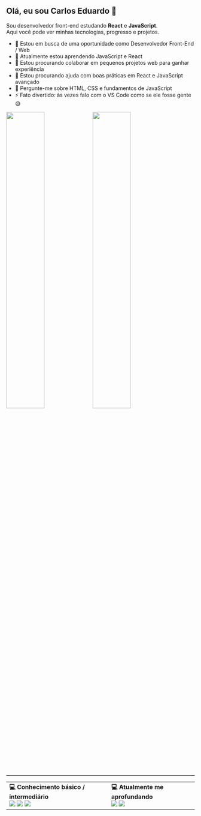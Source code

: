 ## Olá, eu sou Carlos Eduardo 👋

Sou desenvolvedor front-end estudando **React** e **JavaScript**.  
Aqui você pode ver minhas tecnologias, progresso e projetos.

- 🔭 Estou em busca de uma oportunidade como Desenvolvedor Front-End / Web
- 🌱 Atualmente estou aprendendo JavaScript e React
- 👯 Estou procurando colaborar em pequenos projetos web para ganhar experiência
- 🤔 Estou procurando ajuda com boas práticas em React e JavaScript avançado
- 💬 Pergunte-me sobre HTML, CSS e fundamentos de JavaScript
- ⚡ Fato divertido: às vezes falo com o VS Code como se ele fosse gente 😅

<p float="left">
  <img src="https://github-readme-stats.vercel.app/api?username=eduardodev25&show_icons=true&theme=cobalt" width="45%" />
  <img src="https://github-readme-stats.vercel.app/api/top-langs/?username=eduardodev25&layout=compact&theme=cobalt" width="45%" />
</p>

---

<table>
  <tr>
    <td>
      <b>💻 Conhecimento básico / intermediário</b><br>
      <img src="https://img.shields.io/badge/-HTML-E34F26?style=for-the-badge&logo=html5&logoColor=white" />
      <img src="https://img.shields.io/badge/-CSS-1572B6?style=for-the-badge&logo=css3&logoColor=white" />
      <img src="https://img.shields.io/badge/-JavaScript-F7DF1E?style=for-the-badge&logo=javascript&logoColor=black" />
    </td>
    <td>
      <b>💻 Atualmente me aprofundando</b><br>
      <img src="https://img.shields.io/badge/-React-61DAFB?style=for-the-badge&logo=react&logoColor=black" />
      <img src="https://img.shields.io/badge/-Tailwind%20CSS-06B6D4?style=for-the-badge&logo=tailwind-css&logoColor=white" />
    </td>
  </tr>
</table>

